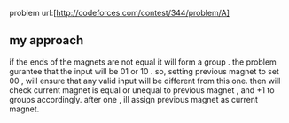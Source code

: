problem url:[http://codeforces.com/contest/344/problem/A]
## my approach
if the ends of the magnets are not equal it will form a group .
the problem gurantee that the input will be 01 or 10 . 
so, setting previous magnet to set 00 , will ensure that any valid input will be different from this one.
then will check current magnet is equal or unequal to previous magnet , and +1 to groups accordingly.
after one , ill assign previous magnet as current magnet.
